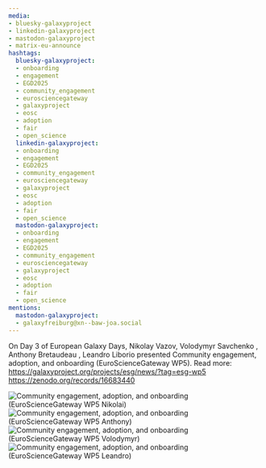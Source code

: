 ```yaml
---
media:
- bluesky-galaxyproject
- linkedin-galaxyproject
- mastodon-galaxyproject
- matrix-eu-announce
hashtags:
  bluesky-galaxyproject:
  - onboarding
  - engagement
  - EGD2025
  - community_engagement
  - eurosciencegateway
  - galaxyproject
  - eosc
  - adoption
  - fair
  - open_science
  linkedin-galaxyproject:
  - onboarding
  - engagement
  - EGD2025
  - community_engagement
  - eurosciencegateway
  - galaxyproject
  - eosc
  - adoption
  - fair
  - open_science
  mastodon-galaxyproject:
  - onboarding
  - engagement
  - EGD2025
  - community_engagement
  - eurosciencegateway
  - galaxyproject
  - eosc
  - adoption
  - fair
  - open_science
mentions:
  mastodon-galaxyproject:
  - galaxyfreiburg@xn--baw-joa.social
---
```


On Day 3 of European Galaxy Days, Nikolay Vazov, Volodymyr Savchenko	, Anthony Bretaudeau	, Leandro Liborio	 presented Community engagement, adoption, and onboarding (EuroScienceGateway WP5).
Read more: https://galaxyproject.org/projects/esg/news/?tag=esg-wp5
https://zenodo.org/records/16683440

![Community engagement, adoption, and onboarding (EuroScienceGateway WP5 Nikolai)](https://github-production-user-asset-6210df.s3.amazonaws.com/16366875/497277834-7ac3a4a0-0f4d-4373-ad8f-b29f0a9b5570.png?X-Amz-Algorithm=AWS4-HMAC-SHA256&X-Amz-Credential=AKIAVCODYLSA53PQK4ZA%2F20251003%2Fus-east-1%2Fs3%2Faws4_request&X-Amz-Date=20251003T185450Z&X-Amz-Expires=300&X-Amz-Signature=6efc950cd68d3019337dbe497efb167bf01f4a27d92d89c1f61ea5834a55e8e1&X-Amz-SignedHeaders=host)
![Community engagement, adoption, and onboarding (EuroScienceGateway WP5 Anthony)](https://github-production-user-asset-6210df.s3.amazonaws.com/16366875/497277956-98116ba0-3aca-4c66-8cb0-ac613228d324.png?X-Amz-Algorithm=AWS4-HMAC-SHA256&X-Amz-Credential=AKIAVCODYLSA53PQK4ZA%2F20251003%2Fus-east-1%2Fs3%2Faws4_request&X-Amz-Date=20251003T185514Z&X-Amz-Expires=300&X-Amz-Signature=62825cfa3a11ffae5d379b26511e48cfaacdf19cac49d8b9b4041f7a54b135bb&X-Amz-SignedHeaders=host)
![Community engagement, adoption, and onboarding (EuroScienceGateway WP5 Volodymyr)](https://github-production-user-asset-6210df.s3.amazonaws.com/16366875/497278169-354a7c18-c019-43dd-8c61-825aea0d01dd.png?X-Amz-Algorithm=AWS4-HMAC-SHA256&X-Amz-Credential=AKIAVCODYLSA53PQK4ZA%2F20251003%2Fus-east-1%2Fs3%2Faws4_request&X-Amz-Date=20251003T185601Z&X-Amz-Expires=300&X-Amz-Signature=9d8b9b5e34c3352c96e8d48b1004efed7c3f2ebd6c1853e3efbbd401290b466b&X-Amz-SignedHeaders=host)
![Community engagement, adoption, and onboarding (EuroScienceGateway WP5 Leandro)](https://github-production-user-asset-6210df.s3.amazonaws.com/16366875/497278059-d82dc610-8e40-494c-9af6-2f500afdeedc.png?X-Amz-Algorithm=AWS4-HMAC-SHA256&X-Amz-Credential=AKIAVCODYLSA53PQK4ZA%2F20251003%2Fus-east-1%2Fs3%2Faws4_request&X-Amz-Date=20251003T185537Z&X-Amz-Expires=300&X-Amz-Signature=723ca5f78491eb68b79e9c329aed34c6d49a4ed0acc9219aa530f11caeac0389&X-Amz-SignedHeaders=host)